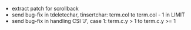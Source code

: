* extract patch for scrollback
* send bug-fix in tdeletechar, tinsertchar: term.col to term.col - 1 in LIMIT
* send bug-fix in handling CSI 'J', case 1: term.c.y > 1 to term.c.y >= 1
